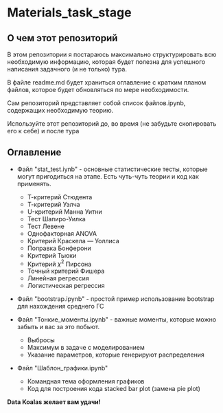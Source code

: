 # Materials_task_stage

## О чем этот репозиторий

В этом репозитории я постараюсь максимально структурировать всю необходимую информацию, которая будет полезна для успешного написания задачного (и не только) тура.

В файле readme.md будет храниться оглавление с кратким планом файлов, которое будет обновляться по мере необходимости.

Сам репозиторий представляет собой список файлов.ipynb, содержащих необходимую теорию.

Используйте этот репозиторий до, во время (не забудьте скопировать его к себе) и после тура

## Оглавление

* Файл "stat_test.iynb" - основные статистические тесты, которые могут пригодиться на этапе. Есть чуть-чуть теории и код как применять.
  * Т-критерий Стюдента
  * Т-критерий Уэлча
  * U-критерий Манна Уитни
  * Тест Шапиро-Уилка
  * Тест Левене
  * Однофакторная ANOVA
  * Критерий Краскела — Уоллиса
  * Поправка Бонферони
  * Критерий Тьюки
  * Критерий $\chi^2$ Пирсона
  * Точный критерий Фишера
  * Линейная регрессия
  * Логистическая регрессия

* Файл "bootstrap.ipynb" - простой пример использование bootstrap для нахождения среднего ГС

* Файл "Тонкие_моменты.ipynb" - важные моменты, которые можно забыть и вас за это побьют.
  * Выбросы
  * Максимум в задаче с моделированием
  * Указание параметров, которые генерируют распределения

* Файл "Шаблон_графики.ipynb"
  * Командная тема оформления графиков
  * Код для построения кода stacked bar plot (замена pie plot)

**Data Koalas желает вам удачи!**

